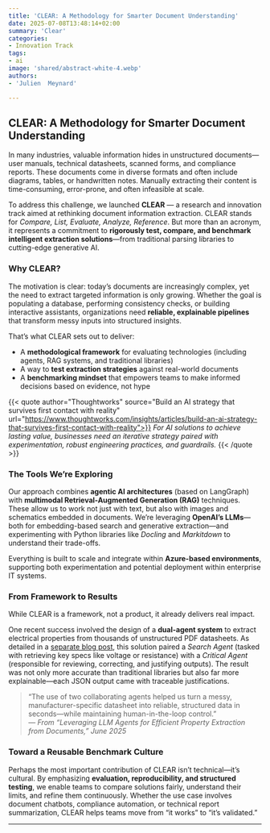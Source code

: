 ```yaml
---
title: 'CLEAR: A Methodology for Smarter Document Understanding'
date: 2025-07-08T13:48:14+02:00
summary: 'Clear'
categories:
- Innovation Track
tags:
- ai
image: 'shared/abstract-white-4.webp'
authors: 
- 'Julien  Meynard'

---
```


## CLEAR: A Methodology for Smarter Document Understanding

In many industries, valuable information hides in unstructured documents—user manuals, technical datasheets, scanned forms, and compliance reports. These documents come in diverse formats and often include diagrams, tables, or handwritten notes. Manually extracting their content is time-consuming, error-prone, and often infeasible at scale.

To address this challenge, we launched **CLEAR** — a research and innovation track aimed at rethinking document information extraction. CLEAR stands for *Compare, List, Evaluate, Analyze, Reference*. But more than an acronym, it represents a commitment to **rigorously test, compare, and benchmark intelligent extraction solutions**—from traditional parsing libraries to cutting-edge generative AI.

### Why CLEAR?

The motivation is clear: today’s documents are increasingly complex, yet the need to extract targeted information is only growing. Whether the goal is populating a database, performing consistency checks, or building interactive assistants, organizations need **reliable, explainable pipelines** that transform messy inputs into structured insights.

That’s what CLEAR sets out to deliver:

- A **methodological framework** for evaluating technologies (including agents, RAG systems, and traditional libraries)  
- A way to **test extraction strategies** against real-world documents  
- A **benchmarking mindset** that empowers teams to make informed decisions based on evidence, not hype

{{< quote author="Thoughtworks" source="Build an AI strategy that survives first contact with reality" url="https://www.thoughtworks.com/insights/articles/build-an-ai-strategy-that-survives-first-contact-with-reality">}}
*For AI solutions to achieve lasting value, businesses need an iterative strategy paired with experimentation, robust engineering practices, and guardrails.*
{{< /quote >}}

### The Tools We’re Exploring

Our approach combines **agentic AI architectures** (based on LangGraph) with **multimodal Retrieval-Augmented Generation (RAG)** techniques. These allow us to work not just with text, but also with images and schematics embedded in documents. We’re leveraging **OpenAI’s LLMs**—both for embedding-based search and generative extraction—and experimenting with Python libraries like *Docling* and *Markitdown* to understand their trade-offs.

Everything is built to scale and integrate within **Azure-based environments**, supporting both experimentation and potential deployment within enterprise IT systems.

### From Framework to Results

While CLEAR is a framework, not a product, it already delivers real impact.

One recent success involved the design of a **dual-agent system** to extract electrical properties from thousands of unstructured PDF datasheets. As detailed in a [separate blog post](https://paradox-innovation.dev/blogs/clear-07-25/), this solution paired a *Search Agent* (tasked with retrieving key specs like voltage or resistance) with a *Critical Agent* (responsible for reviewing, correcting, and justifying outputs). The result was not only more accurate than traditional libraries but also far more explainable—each JSON output came with traceable justifications.

> “The use of two collaborating agents helped us turn a messy, manufacturer-specific datasheet into reliable, structured data in seconds—while maintaining human-in-the-loop control.”  
> — *From “Leveraging LLM Agents for Efficient Property Extraction from Documents,” June 2025*

### Toward a Reusable Benchmark Culture

Perhaps the most important contribution of CLEAR isn’t technical—it’s cultural. By emphasizing **evaluation, reproducibility, and structured testing**, we enable teams to compare solutions fairly, understand their limits, and refine them continuously. Whether the use case involves document chatbots, compliance automation, or technical report summarization, CLEAR helps teams move from “it works” to “it’s validated.”

---
